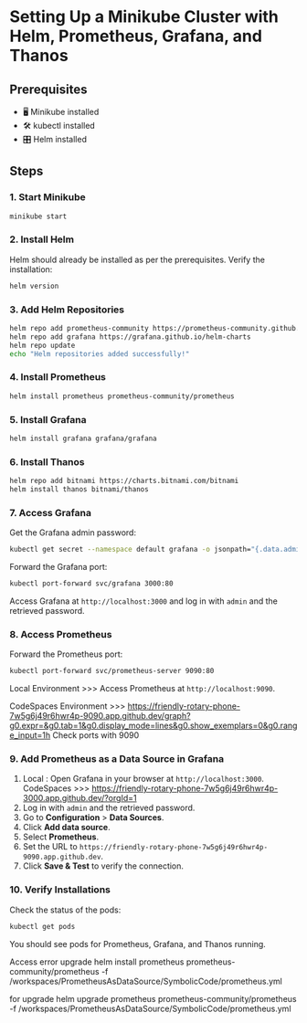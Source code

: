 # Setting Up a Minikube Cluster with Helm, Prometheus, Grafana, and Thanos

## Prerequisites
- 🖥️ Minikube installed
- 🛠️ kubectl installed
- 🎛️ Helm installed

## Steps

### 1. Start Minikube
```bash
minikube start
```

### 2. Install Helm
Helm should already be installed as per the prerequisites. Verify the installation:
```bash
helm version
```

### 3. Add Helm Repositories
```bash
helm repo add prometheus-community https://prometheus-community.github.io/helm-charts
helm repo add grafana https://grafana.github.io/helm-charts
helm repo update
echo "Helm repositories added successfully!"
```

### 4. Install Prometheus
```bash
helm install prometheus prometheus-community/prometheus
```

### 5. Install Grafana
```bash
helm install grafana grafana/grafana
```

### 6. Install Thanos
```bash
helm repo add bitnami https://charts.bitnami.com/bitnami
helm install thanos bitnami/thanos
```

### 7. Access Grafana
Get the Grafana admin password:
```bash
kubectl get secret --namespace default grafana -o jsonpath="{.data.admin-password}" | base64 --decode ; echo
```
Forward the Grafana port:
```bash
kubectl port-forward svc/grafana 3000:80
```
Access Grafana at `http://localhost:3000` and log in with `admin` and the retrieved password.

### 8. Access Prometheus
Forward the Prometheus port:
```bash
kubectl port-forward svc/prometheus-server 9090:80
```
Local Environment >>> Access Prometheus at `http://localhost:9090`.

CodeSpaces Environment >>> 
https://friendly-rotary-phone-7w5g6j49r6hwr4p-9090.app.github.dev/graph?g0.expr=&g0.tab=1&g0.display_mode=lines&g0.show_exemplars=0&g0.range_input=1h
Check ports with 9090

### 9. Add Prometheus as a Data Source in Grafana
1. Local : Open Grafana in your browser at `http://localhost:3000`.
CodeSpaces >>> https://friendly-rotary-phone-7w5g6j49r6hwr4p-3000.app.github.dev/?orgId=1
2. Log in with `admin` and the retrieved password.
3. Go to **Configuration** > **Data Sources**.
4. Click **Add data source**.
5. Select **Prometheus**.
6. Set the URL to `https://friendly-rotary-phone-7w5g6j49r6hwr4p-9090.app.github.dev`.
7. Click **Save & Test** to verify the connection.

### 10. Verify Installations
Check the status of the pods:
```bash
kubectl get pods
```

You should see pods for Prometheus, Grafana, and Thanos running.

Access error upgrade
helm install prometheus prometheus-community/prometheus -f /workspaces/PrometheusAsDataSource/SymbolicCode/prometheus.yml

for upgrade 
helm upgrade prometheus prometheus-community/prometheus -f /workspaces/PrometheusAsDataSource/SymbolicCode/prometheus.yml
